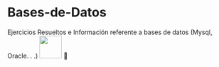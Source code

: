 # Bases-de-Datos
Ejercicios Resueltos e Información referente a bases de datos (Mysql, Oracle. . .)
<img src="https://raw.githubusercontent.com/FortAwesome/Font-Awesome/6.x/svgs/solid/crown.svg" width="50" height="50">

